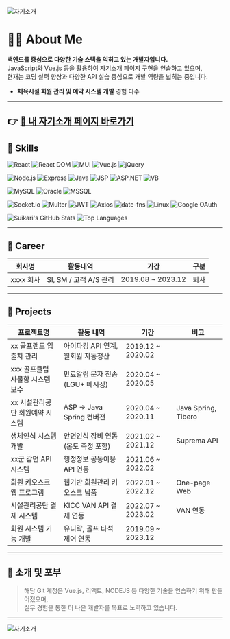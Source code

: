 ![자기소개](https://capsule-render.vercel.app/api?type=waving&height=200&color=gradient&text=DaeHan%20Bang&reversal=false&textBg=false)
# 👨‍💻 About Me

**백엔드를 중심으로 다양한 기술 스택을 익히고 있는 개발자입니다.**  
JavaScript와 Vue.js 등을 활용하여 자기소개 페이지 구현을 연습하고 있으며,  
현재는 코딩 실력 향상과 다양한 API 실습 중심으로 개발 역량을 넓히는 중입니다.
- **체육시설 회원 관리 및 예약 시스템 개발** 경험 다수


---
👉 [👤 내 자기소개 페이지 바로가기](https://suikari.github.io/intro/main.html)
---

## 🔧 Skills
<!-- Frontend -->
![React](https://img.shields.io/badge/React-61DAFB?style=for-the-badge&logo=react&logoColor=white)
![React DOM](https://img.shields.io/badge/React--DOM-20232A?style=for-the-badge&logo=react&logoColor=white)
![MUI](https://img.shields.io/badge/MUI-007FFF?style=for-the-badge&logo=mui&logoColor=white)
![Vue.js](https://img.shields.io/badge/Vue.js-4FC08D?style=for-the-badge&logo=vue.js&logoColor=white)
![jQuery](https://img.shields.io/badge/jQuery-0769AD?style=for-the-badge&logo=jquery&logoColor=white)

<!-- Backend -->
![Node.js](https://img.shields.io/badge/Node.js-339933?style=for-the-badge&logo=node.js&logoColor=white)
![Express](https://img.shields.io/badge/Express-000000?style=for-the-badge&logo=express&logoColor=white)
![Java](https://img.shields.io/badge/Java-007396?style=for-the-badge&logo=openjdk&logoColor=white)
![JSP](https://img.shields.io/badge/JSP-E84D24?style=for-the-badge&logo=java&logoColor=white)
![ASP.NET](https://img.shields.io/badge/ASP-512BD4?style=for-the-badge&logo=.net&logoColor=white)
![VB](https://img.shields.io/badge/VB-452475?style=for-the-badge&logoColor=white)

<!-- Database -->
![MySQL](https://img.shields.io/badge/MySQL-4479A1?style=for-the-badge&logo=mysql&logoColor=white)
![Oracle](https://img.shields.io/badge/Oracle-F80000?style=for-the-badge&logo=oracle&logoColor=white)
![MSSQL](https://img.shields.io/badge/MSSQL-CC2927?style=for-the-badge&logo=microsoftsqlserver&logoColor=white)

<!-- 기타 라이브러리 & 도구 -->
![Socket.io](https://img.shields.io/badge/Socket.io-010101?style=for-the-badge&logo=socket.io&logoColor=white)
![Multer](https://img.shields.io/badge/Multer-333333?style=for-the-badge&logoColor=white)
![JWT](https://img.shields.io/badge/JWT-000000?style=for-the-badge&logo=jsonwebtokens&logoColor=white)
![Axios](https://img.shields.io/badge/Axios-5A29E4?style=for-the-badge&logo=axios&logoColor=white)
![date-fns](https://img.shields.io/badge/date--fns-007ACC?style=for-the-badge&logoColor=white)
![Linux](https://img.shields.io/badge/Linux-FCC624?style=for-the-badge&logo=linux&logoColor=black)
![Google OAuth](https://img.shields.io/badge/Google%20OAuth-4285F4?style=for-the-badge&logo=google&logoColor=white)

![Suikari's GitHub Stats](https://github-readme-stats.vercel.app/api?username=suikari&show_icons=true&theme=default) ![Top Languages](https://github-readme-stats.vercel.app/api/top-langs/?username=suikari&layout=compact)


---


## 🏢 Career

| 회사명 | 활동내역 | 기간 | 구분 |
|--------|----------|------|------|
| xxxx 회사 | SI, SM / 고객 A/S 관리 | 2019.08 ~ 2023.12 | 퇴사 |

---

## 🧩 Projects

| 프로젝트명 | 활동 내역 | 기간 | 비고 |
|------------|-----------|------|------|
| xx 골프랜드 입출차 관리 | 아이파킹 API 연계, 월회원 자동정산 | 2019.12 ~ 2020.02 |  |
| xxx 골프클럽 사물함 시스템 보수 | 만료알림 문자 전송 (LGU+ 메시징) | 2020.04 ~ 2020.05 |  |
| xx 시설관리공단 회원예약 시스템 | ASP → Java Spring 컨버전 | 2020.04 ~ 2020.11 | Java Spring, Tibero |
| 생체인식 시스템 개발 | 안면인식 장비 연동 (온도 측정 포함) | 2021.02 ~ 2021.12 | Suprema API |
| xx군 감면 API 시스템 | 행정정보 공동이용 API 연동 | 2021.06 ~ 2022.02 |  |
| 회원 키오스크 웹 프로그램 | 웹기반 회원관리 키오스크 납품 | 2022.01 ~ 2022.12 | One-page Web |
| 시설관리공단 결제 시스템 | KICC VAN API 결제 연동 | 2022.07 ~ 2023.02 | VAN 연동 |
| 회원 시스템 기능 개발 | 유니락, 골프 타석 제어 연동 | 2019.09 ~ 2023.12 |  |

---

## 📌 소개 및 포부

> 해당 Git 계정은 Vue.js, 리액트, NODEJS 등 다양한 기술을 연습하기 위해 만들어졌으며,  
> 실무 경험을 통한 더 나은 개발자를 목표로 노력하고 있습니다.

---

![자기소개](https://capsule-render.vercel.app/api?type=waving&height=200&color=gradient&reversal=false&textBg=false&section=footer)

